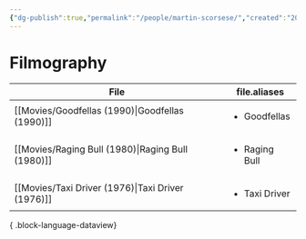 ```yaml
---
{"dg-publish":true,"permalink":"/people/martin-scorsese/","created":"2023-12-11","updated":"2025-03-13"}
---
```



# Filmography

| File                                                 | file.aliases                  |
| ---------------------------------------------------- | ----------------------------- |
| [[Movies/Goodfellas (1990)\|Goodfellas (1990)]]   | <ul><li>Goodfellas</li></ul>  |
| [[Movies/Raging Bull (1980)\|Raging Bull (1980)]] | <ul><li>Raging Bull</li></ul> |
| [[Movies/Taxi Driver (1976)\|Taxi Driver (1976)]] | <ul><li>Taxi Driver</li></ul> |

{ .block-language-dataview}
